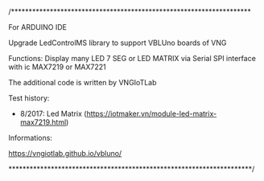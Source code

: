 /********************************************************************

For ARDUINO IDE

Upgrade LedControlMS library to support VBLUno boards of VNG

Functions: Display many LED 7 SEG or LED MATRIX via Serial SPI interface with ic MAX7219 or MAX7221

The additional code is written by VNGIoTLab

Test history:

- 8/2017: Led Matrix (https://iotmaker.vn/module-led-matrix-max7219.html)

Informations:

https://vngiotlab.github.io/vbluno/

*********************************************************************/

